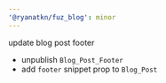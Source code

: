 ```yaml
---
'@ryanatkn/fuz_blog': minor
---
```


update blog post footer

- unpublish `Blog_Post_Footer`
- add `footer` snippet prop to `Blog_Post`
